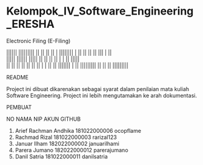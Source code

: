 # Kelompok_IV_Software_Engineering_ERESHA
Electronic Filing (E-Filing)


||||||             |||||||||   ||    ||          ||    ||    |   ||||||||
|                  ||          ||    ||          ||    |||   |   ||       
|||||    ||||||    |||||       ||    ||          ||    || |  |   ||  |||||   
||                 ||          ||    ||     ||   ||    ||  | |   ||     ||
|||||||            |           ||    |||||||||   ||    ||   ||   |||||||||

README

Project ini dibuat dikarenakan sebagai syarat dalam penilaian mata kuliah Software Engineering.
Project ini lebih mengutamakan ke arah dokumentasi.


PEMBUAT

NO    NAMA                          NIP               AKUN GITHUB             
1.    Arief Rachman Andhika         181022000006      ocopflame    
2.    Rachmad Rizal                 181022000003      rarizal123
3.    Januar Ilham                  182022000002      januarilhami
4.    Parera Jumano                 182022000012      parerajumano
5.    Danil Satria                  181022000011      danilsatria

